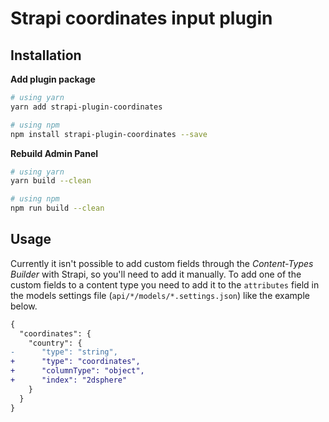 # Strapi coordinates input plugin

## Installation

**Add plugin package**
```bash
# using yarn
yarn add strapi-plugin-coordinates

# using npm
npm install strapi-plugin-coordinates --save
```

**Rebuild Admin Panel**
```bash
# using yarn
yarn build --clean

# using npm
npm run build --clean
```

## Usage

Currently it isn't possible to add custom fields through the _Content-Types Builder_ with Strapi, so you'll need to add it manually. To add one of the custom fields to a content type you need to add it to the `attributes` field in the models settings file (`api/*/models/*.settings.json`) like the example below. 

```diff
{
  "coordinates": {
    "country": {
-      "type": "string",
+      "type": "coordinates",
+      "columnType": "object",
+      "index": "2dsphere"
    }
  }
}
 
```
